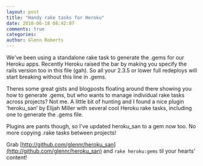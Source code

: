 ```yaml
---
layout: post
title: "Handy rake tasks for Heroku"
date: 2010-06-18 08:42:07
comments: true
categories:
author: Glenn Roberts
---
```


We've been using a standalone rake task to generate the .gems for our Heroku apps. Recently Heroku raised the bar by making you specify the rails version too in this file (gah). So all your 2.3.5 or lower full redeploys will start breaking without this line in .gems.

Theres some great gists and blogposts floating around there showing you how to generate .gems, but who wants to manage individual rake tasks across projects? Not me. A little bit of hunting and I found a nice plugin ‘heroku_san’ by Elijah Miller with several cool Heroku rake tasks, including one to generate the .gems file. 

Plugins are pants though, so I've updated heroku_san to a gem now too. No more copying .rake tasks between projects!

Grab [http://github.com/glennr/heroku_san](http://github.com/glennr/heroku_san) and `rake heroku:gems` til your hearts' content!
